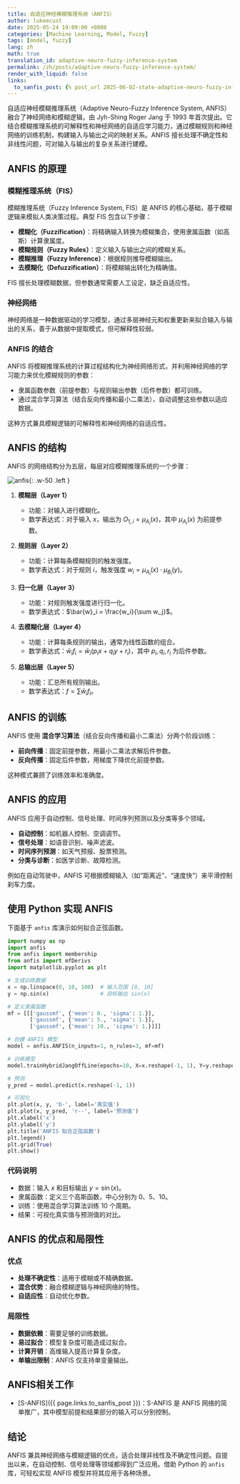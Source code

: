 ```yaml
---
title: 自适应神经模糊推理系统（ANFIS）
author: lukeecust
date: 2025-05-24 19:09:00 +0800
categories: [Machine Learning, Model, Fuzzy]
tags: [model, fuzzy]
lang: zh
math: true
translation_id: adaptive-neuro-fuzzy-inference-system
permalink: /zh/posts/adaptive-neuro-fuzzy-inference-system/
render_with_liquid: false
links:
  to_sanfis_post: {% post_url 2025-06-02-state-adaptive-neuro-fuzzy-inference-system-zh %}
---
```


自适应神经模糊推理系统（Adaptive Neuro-Fuzzy Inference System, ANFIS）融合了神经网络和模糊逻辑，由 Jyh-Shing Roger Jang 于 1993 年首次提出。它结合模糊推理系统的可解释性和神经网络的自适应学习能力，通过模糊规则和神经网络的训练机制，构建输入与输出之间的映射关系。ANFIS 擅长处理不确定性和非线性问题，可对输入与输出的复杂关系进行建模。

## ANFIS 的原理

### 模糊推理系统（FIS）

模糊推理系统（Fuzzy Inference System, FIS）是 ANFIS 的核心基础，基于模糊逻辑来模拟人类决策过程。典型 FIS 包含以下步骤：

- **模糊化（Fuzzification）**：将精确输入转换为模糊集合，使用隶属函数（如高斯）计算隶属度。  
- **模糊规则（Fuzzy Rules）**：定义输入与输出之间的模糊关系。  
- **模糊推理（Fuzzy Inference）**：根据规则推导模糊输出。  
- **去模糊化（Defuzzification）**：将模糊输出转化为精确值。

FIS 擅长处理模糊数据，但参数通常需要人工设定，缺乏自适应性。

### 神经网络

神经网络是一种数据驱动的学习模型，通过多层神经元和权重更新来拟合输入与输出的关系，善于从数据中提取模式，但可解释性较弱。

### ANFIS 的结合

ANFIS 将模糊推理系统的计算过程结构化为神经网络形式，并利用神经网络的学习能力来优化模糊规则的参数：

- 隶属函数参数（前提参数）与规则输出参数（后件参数）都可训练。  
- 通过混合学习算法（结合反向传播和最小二乘法），自动调整这些参数以适应数据。

这种方式兼具模糊逻辑的可解释性和神经网络的自适应性。

## ANFIS 的结构

ANFIS 的网络结构分为五层，每层对应模糊推理系统的一个步骤：

![anfis](/assets/images/2025-05-24-adaptive-neuro-fuzzy-inference-system/anfis_architecture.png){: .w-50 .left }

1. **模糊层（Layer 1）**  
   - 功能：对输入进行模糊化。  
   - 数学表达式：对于输入 $x$，输出为 $O_{1,i} = \mu_{A_i}(x)$，其中 $\mu_{A_i}(x)$ 为前提参数。  

2. **规则层（Layer 2）**  
   - 功能：计算每条模糊规则的触发强度。  
   - 数学表达式：对于规则 $i$，触发强度 $w_i = \mu_{A_i}(x) \cdot \mu_{B_i}(y)$。  

3. **归一化层（Layer 3）**  
   - 功能：对规则触发强度进行归一化。  
   - 数学表达式：$\bar{w}_i = \frac{w_i}{\sum w_j}$。  

4. **去模糊化层（Layer 4）**  
   - 功能：计算每条规则的输出，通常为线性函数的组合。  
   - 数学表达式：$\bar{w}_i f_i = \bar{w}_i (p_i x + q_i y + r_i)$，其中 $p_i, q_i, r_i$ 为后件参数。  

5. **总输出层（Layer 5）**  
   - 功能：汇总所有规则输出。  
   - 数学表达式：$f = \sum \bar{w}_i f_i$。

## ANFIS 的训练

ANFIS 使用 **混合学习算法**（结合反向传播和最小二乘法）分两个阶段训练：

- **前向传播**：固定前提参数，用最小二乘法求解后件参数。  
- **反向传播**：固定后件参数，用梯度下降优化前提参数。

这种模式兼顾了训练效率和准确度。

## ANFIS 的应用

ANFIS 应用于自动控制、信号处理、时间序列预测以及分类等多个领域。

- **自动控制**：如机器人控制、空调调节。  
- **信号处理**：如语音识别、噪声滤波。  
- **时间序列预测**：如天气预报、股票预测。  
- **分类与诊断**：如医学诊断、故障检测。

例如在自动驾驶中，ANFIS 可根据模糊输入（如“距离近”、“速度快”）来平滑控制刹车力度。

## 使用 Python 实现 ANFIS

下面基于 `anfis` 库演示如何拟合正弦函数。

```python
import numpy as np
import anfis
from anfis import membership
from anfis import mfDerivs
import matplotlib.pyplot as plt

# 生成训练数据
x = np.linspace(0, 10, 100)  # 输入范围 [0, 10]
y = np.sin(x)                # 目标输出 sin(x)

# 定义隶属函数
mf = [[['gaussmf', {'mean': 0., 'sigma': 1.}],
       ['gaussmf', {'mean': 5., 'sigma': 1.}],
       ['gaussmf', {'mean': 10., 'sigma': 1.}]]]

# 创建 ANFIS 模型
model = anfis.ANFIS(n_inputs=1, n_rules=3, mf=mf)

# 训练模型
model.trainHybridJangOffLine(epochs=10, X=x.reshape(-1, 1), Y=y.reshape(-1, 1))

# 预测
y_pred = model.predict(x.reshape(-1, 1))

# 可视化
plt.plot(x, y, 'b-', label='真实值')
plt.plot(x, y_pred, 'r--', label='预测值')
plt.xlabel('x')
plt.ylabel('y')
plt.title('ANFIS 拟合正弦函数')
plt.legend()
plt.grid(True)
plt.show()
```

### 代码说明

- 数据：输入 $x$ 和目标输出 $y = \sin(x)$。  
- 隶属函数：定义三个高斯函数，中心分别为 0、5、10。  
- 训练：使用混合学习算法训练 10 个周期。  
- 结果：可视化真实值与预测值的对比。

## ANFIS 的优点和局限性

### 优点

- **处理不确定性**：适用于模糊或不精确数据。  
- **混合优势**：融合模糊逻辑与神经网络的特性。  
- **自适应性**：自动优化参数。

### 局限性

- **数据依赖**：需要足够的训练数据。  
- **易过拟合**：模型复杂度可能造成过拟合。  
- **计算开销**：高维输入提高计算复杂度。  
- **单输出限制**：ANFIS 仅支持单变量输出。


## ANFIS相关工作
- [S-ANFIS]({{ page.links.to_sanfis_post }})：S-ANFIS 是 ANFIS 网络的简单推广，其中模型前提和结果部分的输入可以分别控制。


## 结论

ANFIS 兼具神经网络与模糊逻辑的优点，适合处理非线性及不确定性问题。自提出以来，在自动控制、信号处理等领域都得到广泛应用。借助 Python 的 `anfis` 库，可轻松实现 ANFIS 模型并将其应用于各种场景。
